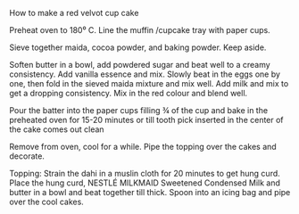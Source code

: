 How to make a red velvot cup cake

Preheat oven to 180⁰ C. Line the muffin /cupcake tray with paper cups.

Sieve together maida, cocoa powder, and baking powder. Keep aside.

Soften butter in a bowl, add powdered sugar and beat well to a creamy consistency. Add vanilla essence and mix. Slowly beat in the eggs one by one, then fold in the sieved maida mixture and mix well. Add milk and mix to get a dropping consistency. Mix in the red colour and blend well.

Pour the batter into the paper cups filling ¾ of the cup and bake in the preheated oven for 15-20 minutes or till tooth pick inserted in the center of the cake comes out clean

Remove from oven, cool for a while. Pipe the topping over the cakes and decorate.

Topping: Strain the dahi in a muslin cloth for 20 minutes to get hung curd. Place the hung curd, NESTLÉ MILKMAID Sweetened Condensed Milk and butter in a bowl and beat together till thick. Spoon into an icing bag and pipe over the cool cakes.
